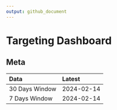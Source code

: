 ```yaml
---
output: github_document
---
```


# Targeting Dashboard



## Meta


|Data           |Latest     |
|:--------------|:----------|
|30 Days Window |2024-02-14 |
|7 Days Window  |2024-02-14 |
